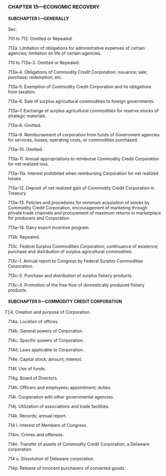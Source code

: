 ### **CHAPTER 15—ECONOMIC RECOVERY** ###

#### SUBCHAPTER I—GENERALLY ####

Sec.

701 to 712. Omitted or Repealed.

712a. Limitation of obligations for administrative expenses of certain agencies; limitation on life of certain agencies.

713 to 713a–3. Omitted or Repealed.

713a–4. Obligations of Commodity Credit Corporation; issuance; sale; purchase; redemption; etc.

713a–5. Exemption of Commodity Credit Corporation and its obligations from taxation.

713a–6. Sale of surplus agricultural commodities to foreign governments.

713a–7. Exchange of surplus agricultural commodities for reserve stocks of strategic materials.

713a–8. Omitted.

713a–9. Reimbursement of corporation from funds of Government agencies for services, losses, operating costs, or commodities purchased.

713a–10. Omitted.

713a–11. Annual appropriations to reimburse Commodity Credit Corporation for net realized loss.

713a–11a. Interest prohibited when reimbursing Corporation for net realized losses.

713a–12. Deposit of net realized gain of Commodity Credit Corporation in Treasury.

713a–13. Policies and procedures for minimum acquisition of stocks by Commodity Credit Corporation, encouragement of marketing through private trade channels and procurement of maximum returns in marketplace for producers and Corporation.

713a–14. Dairy export incentive program.

713b. Repealed.

713c. Federal Surplus Commodities Corporation; continuance of existence; purchase and distribution of surplus agricultural commodities.

713c–1. Annual report to Congress by Federal Surplus Commodities Corporation.

713c–2. Purchase and distribution of surplus fishery products.

713c–3. Promotion of the free flow of domestically produced fishery products.

#### SUBCHAPTER II—COMMODITY CREDIT CORPORATION ####

714. Creation and purpose of Corporation.

714a. Location of offices.

714b. General powers of Corporation.

714c. Specific powers of Corporation.

714d. Laws applicable to Corporation.

714e. Capital stock; amount; interest.

714f. Use of funds.

714g. Board of Directors.

714h. Officers and employees; appointment; duties.

714i. Cooperation with other governmental agencies.

714j. Utilization of associations and trade facilities.

714k. Records; annual report.

714 l. Interest of Members of Congress.

714m. Crimes and offenses.

714n. Transfer of assets of Commodity Credit Corporation, a Delaware corporation.

714 o. Dissolution of Delaware corporation.

714p. Release of innocent purchasers of converted goods.